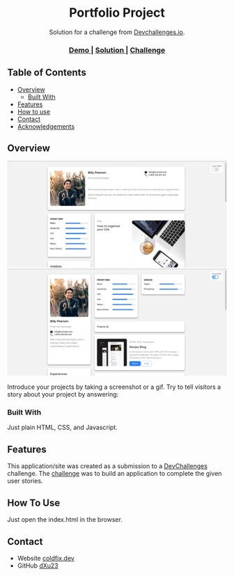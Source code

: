 
<h1 align="center">Portfolio Project</h1>

<div align="center">
   Solution for a challenge from  <a href="http://devchallenges.io" target="_blank">Devchallenges.io</a>.
</div>

<div align="center">
  <h3>
    <a href="https://moonlit-heliotrope-333c8e.netlify.app/">
      Demo
    </a>
    <span> | </span>
    <a href="https://github.com/dXu23/portfolio-devchallenges">
      Solution
    </a>
    <span> | </span>
    <a href="https://devchallenges.io/challenges/5ZnOYsSXM24JWnCsNFlt">
      Challenge
    </a>
  </h3>
</div>

<!-- TABLE OF CONTENTS -->

## Table of Contents

- [Overview](#overview)
  - [Built With](#built-with)
- [Features](#features)
- [How to use](#how-to-use)
- [Contact](#contact)
- [Acknowledgements](#acknowledgements)

<!-- OVERVIEW -->

## Overview

![screenshot](portfolio_1.png)
![screenshot](portfolio_2.png)

Introduce your projects by taking a screenshot or a gif. Try to tell visitors a story about your project by answering:

### Built With

Just plain HTML, CSS, and Javascript.

## Features

This application/site was created as a submission to a [DevChallenges](https://devchallenges.io/challenges) challenge. The [challenge](https://devchallenges.io/challenges/5ZnOYsSXM24JWnCsNFlt) was to build an application to complete the given user stories.

## How To Use

Just open the index.html in the browser.

## Contact

- Website [coldfix.dev](https://coldfix.dev)
- GitHub [dXu23](https://github.com/dXu23)
